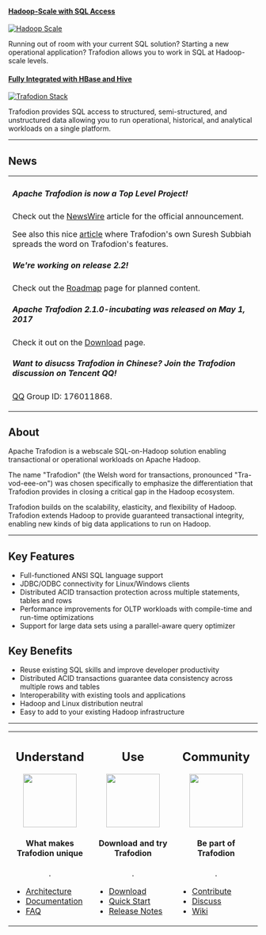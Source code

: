 <!--
  Licensed under the Apache License, Version 2.0 (the "License");
  you may not use this file except in compliance with the License.
  You may obtain a copy of the License at

      http://www.apache.org/licenses/LICENSE-2.0

  Unless required by applicable law or agreed to in writing, software
  distributed under the License is distributed on an "AS IS" BASIS,
  WITHOUT WARRANTIES OR CONDITIONS OF ANY KIND, either express or implied.
  See the License for the specific language governing permissions and
  limitations under the License.
-->
<!-- Need a better picture, removed for now
#### [Next Hadoop Wave][revolution]

[![Next Hadoop Wave](images/carousel/revolution.png)][revolution]

Trafodion brings enterprise-class operational workloads to Hadoop! You can now run all of your data workloads on a single platform based on Hadoop.
-->

#### [Hadoop-Scale with SQL Access][scale]

[![Hadoop Scale](images/carousel/scale.png)][scale]

Running out of room with your current SQL solution? Starting a new operational application? Trafodion allows you to work in SQL at Hadoop-scale levels.

#### [Fully Integrated with HBase and Hive][stack]

[![Trafodion Stack](images/carousel/stack.png)][stack]

Trafodion provides SQL access to structured, semi-structured, and unstructured data allowing you to run operational, historical, and analytical workloads on a single platform.

[revolution]: http://trafodion.apache.org
[scale]: http://trafodion.apache.org
[stack]: index.html


---

## News


<table><tr><td>
  <p><h5>Apache Trafodion is now a Top Level Project!</h5></p>
  <p>Check out the <a href="http://globenewswire.com/news-release/2018/01/10/1286517/0/en/The-Apache-Software-Foundation-Announces-Apache-Trafodion-as-a-Top-Level-Project.html">NewsWire</a> article for the official announcement.</p>
  <p>See also this nice <a href="https://thenewstack.io/sql-hadoop-database-trafodion-bridges-transactions-analysis-divide/">article</a> where Trafodion's own Suresh Subbiah spreads the word on Trafodion's features.</p>
  <p><h5>We're working on release 2.2!</h5></p> 
  <p>Check out the <a href="https://cwiki.apache.org/confluence/display/TRAFODION/Roadmap">Roadmap</a> page for planned content.</p>
  <p><h5>Apache Trafodion 2.1.0-incubating was released on May 1, 2017</h5></p> 
  <p>Check it out on the <a href="http://trafodion.apache.org/download.html">Download</a> page.</p>
  <p><h5>Want to disucss Trafodion in Chinese? Join the Trafodion discussion on Tencent QQ!</h5></p> 
  <p><a href="http://im.qq.com/">QQ</a> Group ID: 176011868.</p>
</td></tr></table>

<!-- 20160524 GTA Need more logos before using this part.

Powered by Trafodion

#### Join the Trafodion Movement

![Slide 1](images/logo-carousel/slide-1.png)

Contribution opportunites: usage, code, tests, presentations, documentations, web sites, and things we didn't think of yet.

#### Powered By Trafodion

![Slide 2](images/logo-carousel/slide-2.png)

Are you using Trafodion? We need permission to add your company's logo here. 

-->

## About

Apache Trafodion is a webscale SQL-on-Hadoop solution enabling transactional or operational workloads on Apache Hadoop. 

The name &quot;Trafodion&quot; (the Welsh word for transactions, pronounced &quot;Tra-vod-eee-on&quot;) was chosen specifically to emphasize the differentiation that Trafodion provides in closing a critical gap in the Hadoop ecosystem. 

Trafodion builds on the scalability, elasticity, and flexibility of Hadoop. Trafodion extends Hadoop to provide guaranteed transactional integrity, enabling new kinds of big data applications to run on Hadoop. 

---

## Key Features

* Full-functioned ANSI SQL language support
* JDBC/ODBC connectivity for Linux/Windows clients
* Distributed ACID transaction protection across multiple statements, tables and rows
* Performance improvements for OLTP workloads with compile-time and run-time optimizations
* Support for large data sets using a parallel-aware query optimizer


## Key Benefits

* Reuse existing SQL skills and improve developer productivity
* Distributed ACID transactions guarantee data consistency across multiple rows and tables
* Interoperability with existing tools and applications
* Hadoop and Linux distribution neutral
* Easy to add to your existing Hadoop infrastructure

---

<table>
  <tr>
    <td width="33%" valign="top">
      <center>
        <h2>Understand</h2>
        <img src="images/logos/understand.png" width="108" height="108"/>
        <h4>What makes Trafodion unique</h4>
        <div class="customHr">.</div>
      </center>
      <ul>
        <li><a href="architecture-overview.html">Architecture</a></li>
        <li><a href="documentation.html">Documentation</a></li>
        <li><a href="faq.html">FAQ</a></li>
      </ul>
    </td>
    <td width="33%" valign="top">
      <center>
        <h2>Use</h2>
        <img src="images/logos/use.png" width="108" height="108"/>
        <h4>Download and try Trafodion</h4>
        <div class="customHr">.</div>
      </center>
      <ul>
        <li><a href="download.html">Download</a></li>
        <li><a href="quickstart.html">Quick Start</a></li>
        <li><a href="release-notes.html">Release Notes</a></li>
      </ul>
    </td>
    <td width="33%" valign="top">
      <center>
        <h2>Community</h2>
        <img src="images/logos/community.png" width="108" height="108"/>
        <h4>Be part of Trafodion</h4>
        <div class="customHr">.</div>
      </center>
      <ul>
        <li><a href="contributing-redirect.html">Contribute</a></li>
        <li><a href="mail-lists.html">Discuss</a></li>
        <li><a href="https://cwiki.apache.org/confluence/display/TRAFODION/Apache+Trafodion+Home">Wiki</a></li>
      </ul>
    </td>
  </tr>
</table>
